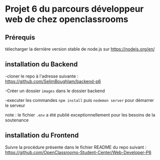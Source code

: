 # Projet 6 du parcours développeur web de chez openclassrooms

## Prérequis

télecharger la dernière version stable de node.js sur https://nodejs.org/en/

## installation du Backend

-cloner le repo à l'adresse suivante : https://github.com/SelimBoughlam/backend-p6

-Créer un dossier `images` dans le dossier backend

-executer les commandes `npm install` puis `nodemon server` pour démarrer le serveur

note : le fichier `.env` a été publié exceptionnellement pour les besoins de la soutenance

## installation du Frontend

Suivre la procédure présente dans le fichier README du repo suivant : https://github.com/OpenClassrooms-Student-Center/Web-Developer-P6

